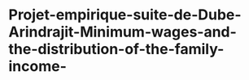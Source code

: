 # Projet-empirique-suite-de-Dube-Arindrajit-Minimum-wages-and-the-distribution-of-the-family-income-
